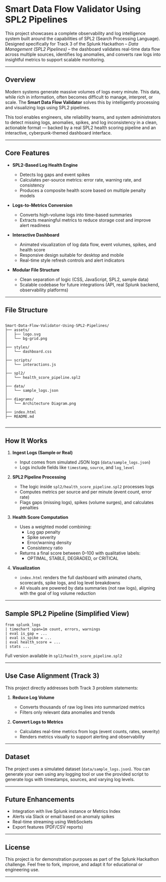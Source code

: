 # Smart Data Flow Validator Using SPL2 Pipelines

This project showcases a complete observability and log intelligence system built around the capabilities of SPL2 (Search Processing Language). Designed specifically for Track 3 of the Splunk Hackathon – *Data Management (SPL2 Pipelines)* – the dashboard validates real-time data flow across multiple sources, identifies log anomalies, and converts raw logs into insightful metrics to support scalable monitoring.

---

## Overview

Modern systems generate massive volumes of logs every minute. This data, while rich in information, often becomes difficult to manage, interpret, or scale. The **Smart Data Flow Validator** solves this by intelligently processing and visualizing logs using SPL2 pipelines. 

This tool enables engineers, site reliability teams, and system administrators to detect missing logs, anomalies, spikes, and log inconsistency in a clean, actionable format — backed by a real SPL2 health scoring pipeline and an interactive, cyberpunk-themed dashboard interface.

---

## Core Features

- **SPL2-Based Log Health Engine**
  - Detects log gaps and event spikes
  - Calculates per-source metrics: error rate, warning rate, and consistency
  - Produces a composite health score based on multiple penalty models

- **Logs-to-Metrics Conversion**
  - Converts high-volume logs into time-based summaries
  - Extracts meaningful metrics to reduce storage cost and improve alert readiness

- **Interactive Dashboard**
  - Animated visualization of log data flow, event volumes, spikes, and health score
  - Responsive design suitable for desktop and mobile
  - Real-time style refresh controls and alert indicators

- **Modular File Structure**
  - Clean separation of logic (CSS, JavaScript, SPL2, sample data)
  - Scalable codebase for future integrations (API, real Splunk backend, observability platforms)

---

## File Structure

```

Smart-Data-Flow-Validator-Using-SPL2-Pipelines/
├── assets/
│   ├── logo.svg
│   └── bg-grid.png
│
├── styles/
│   └── dashboard.css
│
├── scripts/
│   └── interactions.js
│
├── spl2/
│   └── health_score_pipeline.spl2
│
├── data/
│   └── sample_logs.json
│
├── diagrams/
│   └── Architecture Diagram.png
│
├── index.html
├── README.md


````

---

## How It Works

1. **Ingest Logs (Sample or Real)**
   - Input comes from simulated JSON logs (`data/sample_logs.json`)
   - Logs include fields like `timestamp`, `source`, and `log_level`

2. **SPL2 Pipeline Processing**
   - The logic inside `spl2/health_score_pipeline.spl2` processes logs
   - Computes metrics per source and per minute (event count, error rate)
   - Flags gaps (missing logs), spikes (volume surges), and calculates penalties

3. **Health Score Computation**
   - Uses a weighted model combining:
     - Log gap penalty
     - Spike severity
     - Error/warning density
     - Consistency ratio
   - Returns a final score between 0–100 with qualitative labels:
     - OPTIMAL, STABLE, DEGRADED, or CRITICAL

4. **Visualization**
   - `index.html` renders the full dashboard with animated charts, scorecards, spike logs, and log level breakdowns
   - All visuals are powered by data summaries (not raw logs), aligning with the goal of log volume reduction

---

## Sample SPL2 Pipeline (Simplified View)

```spl
from splunk_logs
| timechart span=1m count, errors, warnings
| eval is_gap = ...
| eval is_spike = ...
| eval health_score = ...
| stats ...
````

Full version available in `spl2/health_score_pipeline.spl2`

---

## Use Case Alignment (Track 3)

This project directly addresses both Track 3 problem statements:

1. **Reduce Log Volume**

   * Converts thousands of raw log lines into summarized metrics
   * Filters only relevant data anomalies and trends

2. **Convert Logs to Metrics**

   * Calculates real-time metrics from logs (event counts, rates, severity)
   * Renders metrics visually to support alerting and observability

---

## Dataset

The project uses a simulated dataset (`data/sample_logs.json`). You can generate your own using any logging tool or use the provided script to generate logs with timestamps, sources, and varying log levels.

---

## Future Enhancements

* Integration with live Splunk instance or Metrics Index
* Alerts via Slack or email based on anomaly spikes
* Real-time streaming using WebSockets
* Export features (PDF/CSV reports)

---

## License

This project is for demonstration purposes as part of the Splunk Hackathon challenge. Feel free to fork, improve, and adapt it for educational or engineering use.

---
